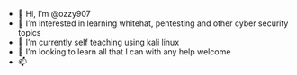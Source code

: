 - 👋 Hi, I’m @ozzy907
- 👀 I’m interested in learning whitehat, pentesting and other cyber security topics
- 🌱 I’m currently self teaching using kali linux
- 💞️ I’m looking to learn all that I can with any help welcome
- 📫 

<!---
ozzy907/ozzy907 is a ✨ special ✨ repository because its `README.md` (this file) appears on your GitHub profile.
You can click the Preview link to take a look at your changes.
--->

